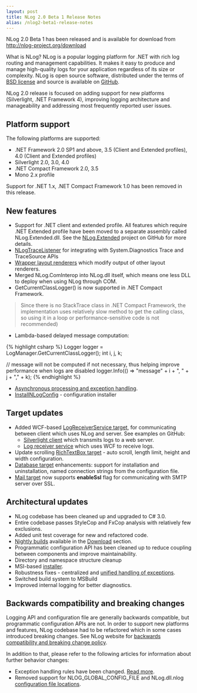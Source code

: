 ```yaml
---
layout: post
title: NLog 2.0 Beta 1 Release Notes
alias: /nlog2-beta1-release-notes
---
```


NLog 2.0 Beta 1 has been released and is available for download from <http://nlog-project.org/download>

What is NLog?
NLog is a popular logging platform for .NET with rich log routing and management capabilities. It makes it easy to produce and manage high-quality logs for your application regardless of its size or complexity. NLog is open source software, distributed under the terms of [BSD license](http://www.opensource.org/licenses/bsd-license.php) and source is available on [GitHub](http://github.com/NLog/NLog/).

NLog 2.0 release is focused on adding support for new platforms (Silverlight, .NET Framework 4), improving logging architecture and manageability and addressing most frequently reported user issues.

Platform support
----------------
The following platforms are supported:

 * .NET Framework 2.0 SP1 and above, 3.5 (Client and Extended profiles), 4.0 (Client and Extended profiles)
 * Silverlight 2.0, 3.0, 4.0
 * .NET Compact Framework 2.0, 3.5
 * Mono 2.x profile

Support for .NET 1.x, .NET Compact Framework 1.0 has been removed in this release.

New features
------------
 * Support for .NET client and extended profile. All features which require .NET Extended profile have been moved to a separate assembly called NLog.Extended.dll. See the [NLog.Extended](http://github.com/NLog/NLog/tree/master/src/NLog.Extended/) project on GitHub for more details.
 * [NLogTraceListener](http://nlog-project.org/2010/09/02/routing-system-diagnostics-trace-and-system-diagnostics-tracesource-logs-through-nlog.html) for integrating with System.Diagnostics Trace and TraceSource APIs
 * [Wrapper layout renderers](http://nlog-project.org/2008/11/22/wrapper-layout-renderers-are-coming-to-nlog.html) which modify output of other layout renderers.
 * Merged NLog.ComInterop into NLog.dll itself, which means one less DLL to deploy when using NLog through COM.
 * GetCurrentClassLogger() is now supported in .NET Compact Framework.

<blockquote>
Since there is no StackTrace class in .NET Compact Framework, the implementation uses relatively slow method to get the calling class, so using it in a loop or performance-sensitive code is not recommended)
</blockquote>

 * Lambda-based delayed message computation:

{% highlight csharp %}
Logger logger = LogManager.GetCurrentClassLogger();
int i, j, k;

// message will not be computed if not necessary, thus helping improve performance when logs are disabled
logger.Info(() => "message" + i + ", " + j + "," + k);
{% endhighlight %}

 * [Asynchronous processing and exception handling](http://nlog-project.org/2010/05/18/asynchronous-makeover-nlog-edition.html).
 * [InstallNLogConfig](http://nlog-project.org/2010/09/25/deploying-nlog-configuration.html) - configuration installer

Target updates
--------------
 * Added WCF-based [LogReceiverService target](https://github.com/NLog/NLog/wiki/LogReceiverService-target), for communicating between client which uses NLog and server. See examples on GitHub:
   * [Silverlight client](http://github.com/NLog/NLog/tree/master/examples/NLogSilverlightApp/) which transmits logs to a web server.
   * [Log receiver service](http://github.com/NLog/NLog/tree/master/examples/NLogSilverlightApp.Web/) which uses WCF to receive logs.
 * Update scrolling [RichTextBox target](https://github.com/NLog/NLog/wiki/RichTextBox-target) - auto scroll, length limit, height and width configuration.
 * [Database target](https://github.com/NLog/NLog/wiki/Database-target) enhancements: support for installation and uninstallation, named connection strings from the configuration file.
 * [Mail target](https://github.com/NLog/NLog/wiki/Mail-target) now supports **enableSsl** flag for communicating with SMTP server over SSL.

Architectural updates
---------------------
 * NLog codebase has been cleaned up and upgraded to C# 3.0.
 * Entire codebase passes StyleCop and FxCop analysis with relatively few exclusions.
 * Added unit test coverage for new and refactored code.
 * [Nightly builds](http://nlog-project.org/2010/05/22/nlog-nightly-builds-available.html) available in the [Download](http://nlog-project.org/download) section.
 * Programmatic configuration API has been cleaned up to reduce coupling between components and improve maintainability.
 * Directory and namespace structure cleanup
 * MSI-based [installer](http://nlog-project.org/2010/05/01/nlog-2-0-installer-is-available-for-testing.html).
 * Robustness fixes - centralized and [unified handling of exceptions](http://nlog-project.org/2010/09/05/new-exception-handling-rules-in-nlog-2-0.html).
 * Switched build system to MSBuild
 * Improved internal logging for better diagnostics.

Backwards compatibility and breaking changes
--------------------------------------------
Logging API and configuration file are generally backwards compatible, but programmatic configuration APIs are not. In order to support new platforms and features, NLog codebase had to be refactored which in some cases introduced breaking changes. See NLog website for [backwards compatibility and breaking change policy](http://nlog-project.org/2009/10/19/nlog-2-backwards-compatibility-and-breaking-change-policy.html).

In addition to that, please refer to the following articles for information about further behavior changes:

 * Exception handling rules have been changed. [Read more](http://nlog-project.org/2010/09/05/new-exception-handling-rules-in-nlog-2-0.html).
 * Removed support for NLOG_GLOBAL_CONFIG_FILE and NLog.dll.nlog [configuration file locations](https://github.com/NLog/NLog/wiki/Configuration-file#wiki-configuration-file-locations).
 